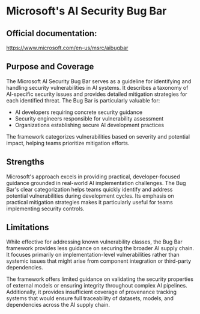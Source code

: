 # Microsoft's AI Security Bug Bar

## Official documentation:

https://www.microsoft.com/en-us/msrc/aibugbar

## Purpose and Coverage

The Microsoft AI Security Bug Bar serves as a guideline for identifying and handling security vulnerabilities in AI systems. It describes a taxonomy of AI-specific security issues and provides detailed mitigation strategies for each identified threat. The Bug Bar is particularly valuable for:

- AI developers requiring concrete security guidance
- Security engineers responsible for vulnerability assessment
- Organizations establishing secure AI development practices

The framework categorizes vulnerabilities based on severity and potential impact, helping teams prioritize mitigation efforts.

## Strengths
Microsoft's approach excels in providing practical, developer-focused guidance grounded in real-world AI implementation challenges. The Bug Bar's clear categorization helps teams quickly identify and address potential vulnerabilities during development cycles. Its emphasis on practical mitigation strategies makes it particularly useful for teams implementing security controls.

## Limitations
While effective for addressing known vulnerability classes, the Bug Bar framework provides less guidance on securing the broader AI supply chain. It focuses primarily on implementation-level vulnerabilities rather than systemic issues that might arise from component integration or third-party dependencies.

The framework offers limited guidance on validating the security properties of external models or ensuring integrity throughout complex AI pipelines. Additionally, it provides insufficient coverage of provenance tracking systems that would ensure full traceability of datasets, models, and dependencies across the AI supply chain.
